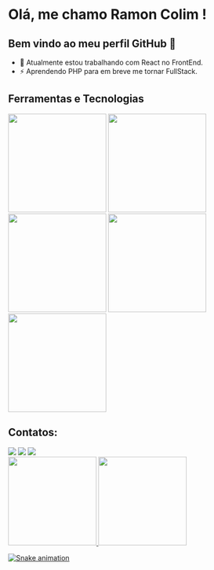 # Olá, me chamo Ramon Colim ! 
## Bem vindo ao meu perfil GitHub 👋

- 🔭 Atualmente estou trabalhando com React no FrontEnd.
- ⚡ Aprendendo PHP para em breve me tornar FullStack.

## Ferramentas e Tecnologias

<img src="https://cdn.jsdelivr.net/gh/devicons/devicon@latest/icons/react/react-original-wordmark.svg" height="200" width="200" />
<img src="https://cdn.jsdelivr.net/gh/devicons/devicon@latest/icons/javascript/javascript-original.svg" height="200" width="200" />
<img src="https://cdn.jsdelivr.net/gh/devicons/devicon@latest/icons/typescript/typescript-original.svg" height="200" width="200" />
<img src="https://cdn.jsdelivr.net/gh/devicons/devicon@latest/icons/css3/css3-original.svg" height="200" width="200" />
<img src="https://cdn.jsdelivr.net/gh/devicons/devicon@latest/icons/php/php-plain.svg" height="200" width="200" />

## Contatos:

<div>
<a href="https://instagram.com/ramonmoises__" target="_blank"><img loading="lazy" src="https://img.shields.io/badge/-Instagram-%23E4405F?style=for-the-badge&logo=instagram&logoColor=white" target="_blank"></a>
<a href = "mailto:moises.colim@gmail.com"><img loading="lazy" src="https://img.shields.io/badge/Gmail-D14836?style=for-the-badge&logo=gmail&logoColor=white" target="_blank"></a>
<a href="https://www.linkedin.com/in/ramon-moises-32949545" target="_blank"><img loading="lazy" src="https://img.shields.io/badge/-LinkedIn-%230077B5?style=for-the-badge&logo=linkedin&logoColor=white" target="_blank"></a>   
</div>

<div>
<a href="https://github.com/RamonMoisesCF">
<img loading="lazy" height="180em" src="https://github-readme-stats.vercel.app/api/top-langs/?username=RamonMoisesCF&layout=compact&langs_count=7&theme=dracula"/>
<img loading="lazy" height="180em" src="https://github-readme-stats.vercel.app/api?username=RamonMoisesCF&show_icons=true&theme=dracula&include_all_commits=true&count_private=true"/>
</div>

![Snake animation](https://github.com/RamonMoisesCF/RamonMoisesCF/blob/output/github-contribution-grid-snake.svg)
